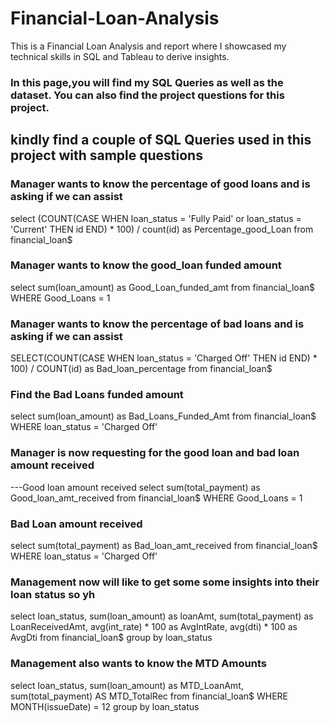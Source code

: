 # Financial-Loan-Analysis
This is a Financial Loan Analysis and report where I showcased my technical skills in SQL and Tableau to derive insights.

### In this page,you will find my SQL Queries as well as the dataset. You can also find the project questions for this project. 



## kindly find a couple of SQL Queries used in this project with sample questions


### Manager wants to know the percentage of good loans and is asking if we can assist

select (COUNT(CASE
WHEN loan_status = 'Fully Paid' or loan_status = 'Current' THEN id END) * 100) / 
count(id)
as Percentage_good_Loan from financial_loan$

### Manager wants to know the good_loan funded amount
select sum(loan_amount) as Good_Loan_funded_amt from financial_loan$ WHERE Good_Loans = 1

### Manager wants to know the percentage of bad loans and is asking if we can assist
SELECT(COUNT(CASE
WHEN loan_status = 'Charged Off' THEN id END) * 100) / COUNT(id) as Bad_loan_percentage from financial_loan$


### Find the Bad Loans funded amount
select sum(loan_amount) as Bad_Loans_Funded_Amt from financial_loan$ WHERE loan_status = 'Charged Off'



### Manager is now requesting for the good loan and bad loan amount received
---Good loan amount received
select sum(total_payment) as Good_loan_amt_received from financial_loan$ WHERE Good_Loans = 1

### Bad Loan amount received
select sum(total_payment) as Bad_loan_amt_received from financial_loan$ WHERE loan_status = 'Charged Off'

### Management now will like to get some some insights into their loan status so yh
select loan_status, sum(loan_amount) as loanAmt, sum(total_payment) as LoanReceivedAmt, avg(int_rate) * 100 as AvgIntRate, avg(dti) * 100 as AvgDti from financial_loan$
group by loan_status

### Management also wants to know the MTD Amounts
select loan_status, sum(loan_amount) as MTD_LoanAmt, sum(total_payment) AS MTD_TotalRec from financial_loan$ WHERE MONTH(issueDate) = 12
group by loan_status
